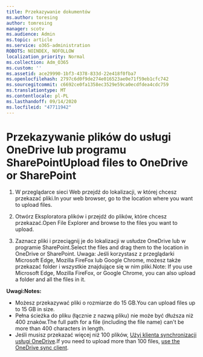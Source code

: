 ```yaml
---
title: Przekazywanie dokumentów
ms.author: toresing
author: tomresing
manager: scotv
ms.audience: Admin
ms.topic: article
ms.service: o365-administration
ROBOTS: NOINDEX, NOFOLLOW
localization_priority: Normal
ms.collection: Adm_O365
ms.custom: ''
ms.assetid: ace29990-1bf3-4378-833d-22e418f0fba7
ms.openlocfilehash: 2797c6d0f9de274e016523ae0e71f59eb1cfc742
ms.sourcegitcommit: c6692ce0fa1358ec3529e59ca0ecdfdea4cdc759
ms.translationtype: MT
ms.contentlocale: pl-PL
ms.lasthandoff: 09/14/2020
ms.locfileid: "47711942"
---
```

# <a name="upload-files-to-onedrive-or-sharepoint"></a><span data-ttu-id="ffff8-102">Przekazywanie plików do usługi OneDrive lub programu SharePoint</span><span class="sxs-lookup"><span data-stu-id="ffff8-102">Upload files to OneDrive or SharePoint</span></span>

1. <span data-ttu-id="ffff8-103">W przeglądarce sieci Web przejdź do lokalizacji, w której chcesz przekazać pliki.</span><span class="sxs-lookup"><span data-stu-id="ffff8-103">In your web browser, go to the location where you want to upload files.</span></span>
    
2. <span data-ttu-id="ffff8-104">Otwórz Eksploratora plików i przejdź do plików, które chcesz przekazać.</span><span class="sxs-lookup"><span data-stu-id="ffff8-104">Open File Explorer and browse to the files you want to upload.</span></span>
    
3. <span data-ttu-id="ffff8-105">Zaznacz pliki i przeciągnij je do lokalizacji w usłudze OneDrive lub w programie SharePoint.</span><span class="sxs-lookup"><span data-stu-id="ffff8-105">Select the files and drag them to the location in OneDrive or SharePoint.</span></span> <span data-ttu-id="ffff8-106">Uwaga: Jeśli korzystasz z przeglądarki Microsoft Edge, Mozilla FireFox lub Google Chrome, możesz także przekazać folder i wszystkie znajdujące się w nim pliki.</span><span class="sxs-lookup"><span data-stu-id="ffff8-106">Note: If you use Microsoft Edge, Mozilla FireFox, or Google Chrome, you can also upload a folder and all the files in it.</span></span>
    
<span data-ttu-id="ffff8-107">**Uwagi:**</span><span class="sxs-lookup"><span data-stu-id="ffff8-107">**Notes:**</span></span>

- <span data-ttu-id="ffff8-108">Możesz przekazywać pliki o rozmiarze do 15 GB.</span><span class="sxs-lookup"><span data-stu-id="ffff8-108">You can upload files up to 15 GB in size.</span></span> 
- <span data-ttu-id="ffff8-109">Pełna ścieżka do pliku (łącznie z nazwą pliku) nie może być dłuższa niż 400 znaków.</span><span class="sxs-lookup"><span data-stu-id="ffff8-109">The full path for a file (including the file name) can't be more than 400 characters in length.</span></span> 
- <span data-ttu-id="ffff8-110">Jeśli musisz przekazać więcej niż 100 plików, [Użyj klienta synchronizacji usługi OneDrive](https://go.microsoft.com/fwlink/?linkid=866427).</span><span class="sxs-lookup"><span data-stu-id="ffff8-110">If you need to upload more than 100 files, [use the OneDrive sync client](https://go.microsoft.com/fwlink/?linkid=866427).</span></span> 
  

